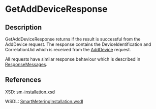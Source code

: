 <!--
SPDX-FileCopyrightText: Contributors to the GXF project

SPDX-License-Identifier: Apache-2.0
-->

# GetAddDeviceResponse

## Description

GetAddDeviceResponse returns if the result is successful from the AddDevice request. The response contains the DeviceIdentification and CorrelationUid which is received from the [AddDevice](adddevice.md) request.

All requests have similar response behaviour which is described in [ResponseMessages](../../responsemessages.md).

## References

XSD: [sm-installation.xsd](https://github.com/OSGP/open-smart-grid-platform/blob/development/osgp/shared/osgp-ws-smartmetering/src/main/resources/schemas/sm-installation.xsd)

WSDL: [SmartMeteringInstallation.wsdl](https://github.com/OSGP/open-smart-grid-platform/blob/development/osgp/shared/osgp-ws-smartmetering/src/main/resources/SmartMeteringInstallation.wsdl)

